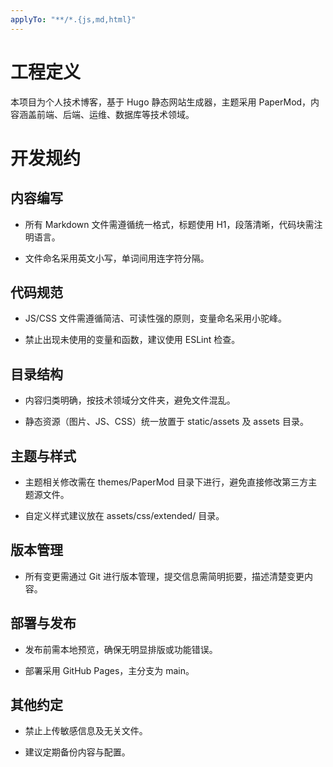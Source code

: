 ```yaml
---
applyTo: "**/*.{js,md,html}"
---
```


# 工程定义

本项目为个人技术博客，基于 Hugo 静态网站生成器，主题采用 PaperMod，内容涵盖前端、后端、运维、数据库等技术领域。

# 开发规约

## 内容编写

  - 所有 Markdown 文件需遵循统一格式，标题使用 H1，段落清晰，代码块需注明语言。

  - 文件命名采用英文小写，单词间用连字符分隔。
  
## 代码规范

  - JS/CSS 文件需遵循简洁、可读性强的原则，变量命名采用小驼峰。

  - 禁止出现未使用的变量和函数，建议使用 ESLint 检查。

## 目录结构

  - 内容归类明确，按技术领域分文件夹，避免文件混乱。

  - 静态资源（图片、JS、CSS）统一放置于 static/assets 及 assets 目录。

## 主题与样式

  - 主题相关修改需在 themes/PaperMod 目录下进行，避免直接修改第三方主题源文件。

  - 自定义样式建议放在 assets/css/extended/ 目录。

## 版本管理

  - 所有变更需通过 Git 进行版本管理，提交信息需简明扼要，描述清楚变更内容。

## 部署与发布

  - 发布前需本地预览，确保无明显排版或功能错误。

  - 部署采用 GitHub Pages，主分支为 main。

## 其他约定

  - 禁止上传敏感信息及无关文件。

  - 建议定期备份内容与配置。

